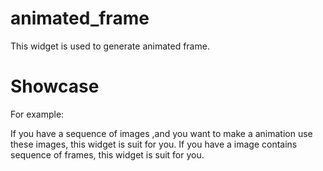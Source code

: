 # animated_frame

This widget is used to generate animated frame.

# Showcase


For example:

If you have a sequence of images ,and you want to make a animation use these images,
              this widget is suit for you.
If you have a image contains sequence of frames, this widget is suit for you.

